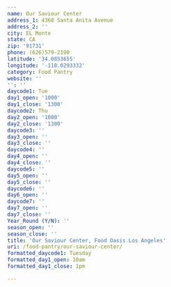 ```yaml
---
name: Our Saviour Center
address_1: 4368 Santa Anita Avenue
address_2: ''
city: EL Monte
state: CA
zip: '91731'
phone: (626)579-2190
latitude: '34.0853655'
longitude: '-118.0293332'
category: Food Pantry
website: ''
'': ''
daycode1: Tue
day1_open: '1000'
day1_close: '1300'
daycode2: Thu
day2_open: '1000'
day2_close: '1300'
daycode3: ''
day3_open: ''
day3_close: ''
daycode4: ''
day4_open: ''
day4_close: ''
daycode5: ''
day5_open: ''
day5_close: ''
daycode6: ''
day6_open: ''
daycode7: ''
day7_open: ''
day7_close: ''
Year_Round (Y/N): ''
season_open: ''
season_close: ''
title: 'Our Saviour Center, Food Oasis Los Angeles'
uri: /food-pantry/our-saviour-center/
formatted_daycode1: Tuesday
formatted_day1_open: 10am
formatted_day1_close: 1pm

---
```

